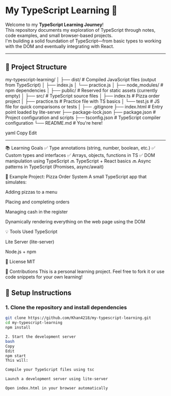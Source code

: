 # My TypeScript Learning 🚀

Welcome to my **TypeScript Learning Journey**!  
This repository documents my exploration of TypeScript through notes, code examples, and small browser-based projects.  
I'm building a solid foundation of TypeScript—from basic types to working with the DOM and eventually integrating with React.

---

## 📁 Project Structure

my-typescript-learning/
│
├── dist/ # Compiled JavaScript files (output from TypeScript)
│ ├── index.js
│ └── practice.js
│
├── node_modules/ # npm dependencies
│
├── public/ # Reserved for static assets (currently empty)
│
├── src/ # TypeScript source files
│ ├── index.ts # Pizza order project
│ ├── practice.ts # Practice file with TS basics
│ └── test.js # JS file for quick comparisons or tests
│
├── .gitignore
├── index.html # Entry point loaded by lite-server
├── package-lock.json
├── package.json # Project configuration and scripts
├── tsconfig.json # TypeScript compiler configuration
└── README.md # You're here!

yaml
Copy
Edit

---

📚 Learning Goals
✅ Type annotations (string, number, boolean, etc.)
✅ Custom types and interfaces
✅ Arrays, objects, functions in TS
✅ DOM manipulation using TypeScript
🔜 TypeScript + React basics
🔜 Async patterns in TypeScript (Promises, async/await)

🧪 Example Project: Pizza Order System
A small TypeScript app that simulates:

Adding pizzas to a menu

Placing and completing orders

Managing cash in the register

Dynamically rendering everything on the web page using the DOM

💡 Tools Used
TypeScript

Lite Server (lite-server)

Node.js + npm

📜 License
MIT

🤝 Contributions
This is a personal learning project.
Feel free to fork it or use code snippets for your own learning!

## 🔧 Setup Instructions

### 1. Clone the repository and install dependencies

```bash
git clone https://github.com/Khan4218/my-typescript-learning.git
cd my-typescript-learning
npm install

2. Start the development server
bash
Copy
Edit
npm start
This will:

Compile your TypeScript files using tsc

Launch a development server using lite-server

Open index.html in your browser automatically